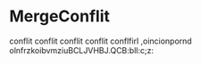 # MergeConflit    

conflit conflit conflit conflit conflfirl ,oincionpornd olnfrzkoibvmziuBCLJVHBJ.QCB:bll:c;z:
